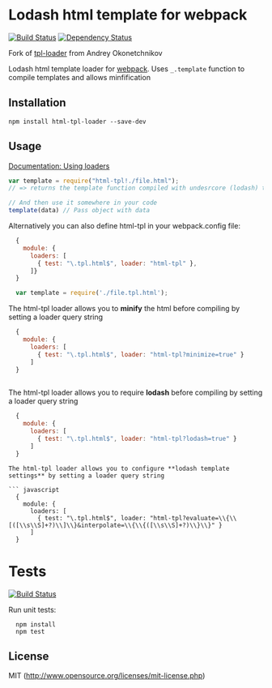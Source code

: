 # Lodash html template for webpack 
[![Build Status](https://secure.travis-ci.org/jantimon/html-tpl-loader.svg?branch=master)](http://travis-ci.org/jantimon/html-tpl-loader)  [![Dependency Status](https://david-dm.org/jantimon/html-tpl-loader.svg)](https://david-dm.org/jantimon/html-tpl-loader)

Fork of [tpl-loader](https://github.com/grassator/tpl-loader) from Andrey Okonetchnikov


Lodash html template loader for [webpack](http://webpack.github.io/). Uses `_.template` function to compile templates and allows minfification

## Installation

`npm install html-tpl-loader --save-dev`

## Usage

[Documentation: Using loaders](http://webpack.github.io/docs/using-loaders.html)

``` javascript
var template = require("html-tpl!./file.html");
// => returns the template function compiled with undesrcore (lodash) templating engine.

// And then use it somewhere in your code
template(data) // Pass object with data
```

Alternatively you can also define html-tpl in your webpack.config file:

``` javascript
  {
    module: { 
      loaders: [
        { test: "\.tpl.html$", loader: "html-tpl" },
      ]}
  }
```

``` javascript
  var template = require('./file.tpl.html');
```

The html-tpl loader allows you to **minify** the html before compiling by setting a loader query string

``` javascript
  {
    module: { 
      loaders: [
        { test: "\.tpl.html$", loader: "html-tpl?minimize=true" }
      ]
  }
  
```
The html-tpl loader allows you to require **lodash** before compiling by setting a loader query string

``` javascript
  {
    module: { 
      loaders: [
        { test: "\.tpl.html$", loader: "html-tpl?lodash=true" }
      ]
  }
```
  
```
The html-tpl loader allows you to configure **lodash template settings** by setting a loader query string

``` javascript
  {
    module: { 
      loaders: [
        { test: "\.tpl.html$", loader: "html-tpl?evaluate=\\{\\[([\\s\\S]+?)\\]\\}&interpolate=\\{\\{([\\s\\S]+?)\\}\\}" }
      ]
  }
```

# Tests

[![Build Status](https://secure.travis-ci.org/jantimon/html-tpl-loader.svg?branch=master)](http://travis-ci.org/jantimon/html-tpl-loader)

Run unit tests:

```
  npm install
  npm test
```



## License

MIT (http://www.opensource.org/licenses/mit-license.php)



